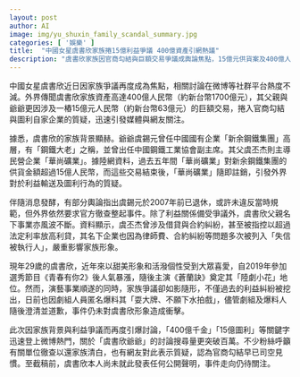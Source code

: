 ```yaml
---
layout: post
author: AI
image: img/yu_shuxin_family_scandal_summary.jpg
categories: [ '娛樂' ]
title:  "中國女星虞書欣家族捲15億利益爭議 400億資產引網熱議"
description: "虞書欣家族因官商勾結與巨額交易爭議成輿論焦點，15億元供貨案及400億人民幣家族資產引發外界質疑，相關熱門話題持續在微博發酵，事件走向備受關注"
---
```

中國女星虞書欣近日因家族爭議再度成為焦點，相關討論在微博等社群平台熱度不減。外界傳聞虞書欣家族資產高達400億人民幣（約新台幣1700億元），其父親與爺爺更因涉及一樁15億元人民幣（約新台幣63億元）的巨額交易，捲入官商勾結與圖利自家企業的質疑，迅速引發媒體與網友關注。

據悉，虞書欣的家族背景顯赫。爺爺虞錫元曾任中國國有企業「新余鋼鐵集團」高層，有「鋼鐵大老」之稱，並曾出任中國鋼鐵工業協會副主席。其父虞丕杰則主導民營企業「華尚礦業」。據陸網資料，過去五年間「華尚礦業」對新余鋼鐵集團的供貨金額超過15億人民幣，而這些交易結束後，「華尚礦業」隨即註銷，引發外界對於利益輸送及圖利行為的質疑。

伴隨消息發酵，有部分輿論指出虞錫元於2007年前已退休，或許未違反當時規範，但外界依然要求官方徹查整起事件。除了利益關係備受爭議外，虞書欣父親名下事業亦風波不斷。資料顯示，虞丕杰曾涉及借貸與合約糾紛，甚至被指控以超過法定利率放高利貸，其名下企業也因為律師費、合約糾紛等問題多次被列入「失信被執行人」，嚴重影響家族形象。

現年29歲的虞書欣，近年來以甜美形象和活潑個性受到大眾喜愛，自2019年參加選秀節目《青春有你2》後人氣暴漲，隨後主演《蒼蘭訣》奠定其「陸劇小花」地位。然而，演藝事業順遂的同時，家族爭議卻如影隨形，不僅過去的利益糾紛被挖出，日前也因劇組人員匿名爆料其「耍大牌、不願下水拍戲」，儘管劇組及爆料人隨後澄清並道歉，事件仍未對虞書欣形象造成衝擊。

此次因家族背景與利益爭議而再度引爆討論，「400億千金」「15億圖利」等關鍵字迅速登上微博熱門，關於「虞書欣爺爺」的討論搜尋量更突破百萬。不少粉絲呼籲有關單位徹查以還家族清白，也有網友對此表示質疑，認為官商勾結早已司空見慣。至截稿前，虞書欣本人尚未就此發表任何公開聲明，事件走向仍待關注。